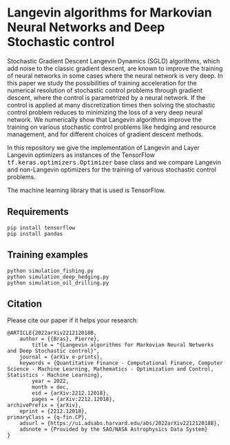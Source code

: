 # Langevin algorithms for Markovian Neural Networks and Deep Stochastic control

Stochastic Gradient Descent Langevin Dynamics (SGLD) algorithms, which add noise to the classic gradient descent, are known to improve the training of neural networks in some cases where the neural network is very deep.
In this paper we study the possibilities of training acceleration for the numerical resolution of stochastic control problems through gradient descent, where the control is parametrized by a neural network. If the control is applied at many discretization times then solving the stochastic control problem reduces to minimizing the loss of a very deep neural network.
We numerically show that Langevin algorithms improve the training on various stochastic control problems like hedging and resource management, and for different choices of gradient descent methods.

In this repository we give the implementation of Langevin and Layer Langevin optimizers as instances of the TensorFlow <tt>tf.keras.optimizers.Optimizer</tt> base class and we compare Langevin and non-Langevin optimizers for the training of various stochastic control problems.

The machine learning library that is used is TensorFlow.




## Requirements

```setup
pip install tensorflow
pip install pandas
```

## Training examples

```
python simulation_fishing.py
python simulation_deep_hedging.py
python simulation_oil_drilling.py
```




## Citation
Please cite our paper if it helps your research:

	@ARTICLE{2022arXiv221212018B,
		author = {{Bras}, Pierre},
			title = "{Langevin algorithms for Markovian Neural Networks and Deep Stochastic control}",
		journal = {arXiv e-prints},
		keywords = {Quantitative Finance - Computational Finance, Computer Science - Machine Learning, Mathematics - Optimization and Control, Statistics - Machine Learning},
			year = 2022,
			month = dec,
			eid = {arXiv:2212.12018},
			pages = {arXiv:2212.12018},
	archivePrefix = {arXiv},
		eprint = {2212.12018},
	primaryClass = {q-fin.CP},
		adsurl = {https://ui.adsabs.harvard.edu/abs/2022arXiv221212018B},
		adsnote = {Provided by the SAO/NASA Astrophysics Data System}
	}